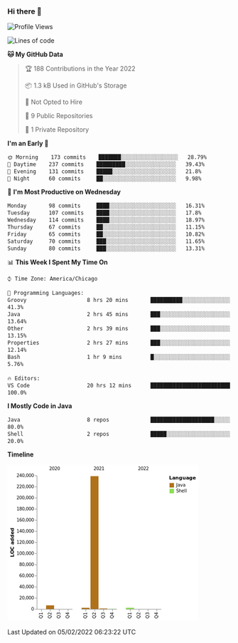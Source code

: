 ### Hi there 👋


<!--START_SECTION:waka-->
![Profile Views](http://img.shields.io/badge/Profile%20Views-0-blue)

![Lines of code](https://img.shields.io/badge/From%20Hello%20World%20I%27ve%20Written-251%20Thousand%20lines%20of%20code-blue)

**🐱 My GitHub Data** 

> 🏆 188 Contributions in the Year 2022
 > 
> 📦 1.3 kB Used in GitHub's Storage 
 > 
> 🚫 Not Opted to Hire
 > 
> 📜 9 Public Repositories 
 > 
> 🔑 1 Private Repository 
 > 
**I'm an Early 🐤** 

```text
🌞 Morning    173 commits    ███████░░░░░░░░░░░░░░░░░░   28.79% 
🌆 Daytime    237 commits    █████████░░░░░░░░░░░░░░░░   39.43% 
🌃 Evening    131 commits    █████░░░░░░░░░░░░░░░░░░░░   21.8% 
🌙 Night      60 commits     ██░░░░░░░░░░░░░░░░░░░░░░░   9.98%

```
📅 **I'm Most Productive on Wednesday** 

```text
Monday       98 commits     ████░░░░░░░░░░░░░░░░░░░░░   16.31% 
Tuesday      107 commits    ████░░░░░░░░░░░░░░░░░░░░░   17.8% 
Wednesday    114 commits    ████░░░░░░░░░░░░░░░░░░░░░   18.97% 
Thursday     67 commits     ██░░░░░░░░░░░░░░░░░░░░░░░   11.15% 
Friday       65 commits     ██░░░░░░░░░░░░░░░░░░░░░░░   10.82% 
Saturday     70 commits     ███░░░░░░░░░░░░░░░░░░░░░░   11.65% 
Sunday       80 commits     ███░░░░░░░░░░░░░░░░░░░░░░   13.31%

```


📊 **This Week I Spent My Time On** 

```text
⌚︎ Time Zone: America/Chicago

💬 Programming Languages: 
Groovy                   8 hrs 20 mins       ██████████░░░░░░░░░░░░░░░   41.3% 
Java                     2 hrs 45 mins       ███░░░░░░░░░░░░░░░░░░░░░░   13.64% 
Other                    2 hrs 39 mins       ███░░░░░░░░░░░░░░░░░░░░░░   13.15% 
Properties               2 hrs 27 mins       ███░░░░░░░░░░░░░░░░░░░░░░   12.14% 
Bash                     1 hr 9 mins         █░░░░░░░░░░░░░░░░░░░░░░░░   5.76%

🔥 Editors: 
VS Code                  20 hrs 12 mins      █████████████████████████   100.0%

```

**I Mostly Code in Java** 

```text
Java                     8 repos             ████████████████████░░░░░   80.0% 
Shell                    2 repos             █████░░░░░░░░░░░░░░░░░░░░   20.0%

```


**Timeline**

![Chart not found](https://raw.githubusercontent.com/powercasgamer/powercasgamer/master/charts/bar_graph.png) 


 Last Updated on 05/02/2022 06:23:22 UTC
<!--END_SECTION:waka-->
